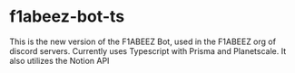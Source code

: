 # f1abeez-bot-ts

This is the new version of the F1ABEEZ Bot, used in the F1ABEEZ org of discord servers. Currently uses Typescript with Prisma and Planetscale. It also utilizes the Notion API
